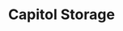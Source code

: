 ---
title: "Capitol Storage"
url: /springfield/capitol-storage-canadian-cross-road/
shop: storage rental
---